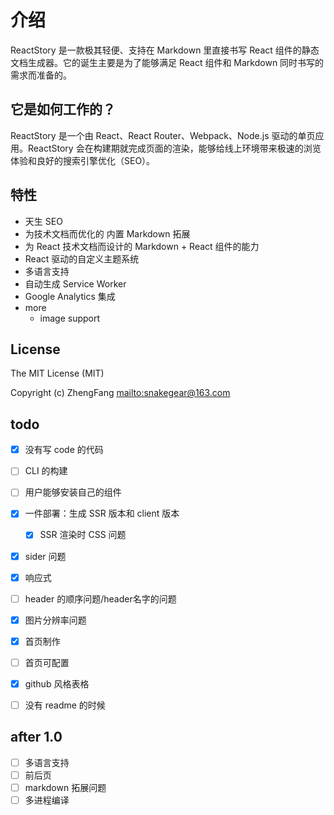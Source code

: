 # 介绍

ReactStory 是一款极其轻便、支持在 Markdown 里直接书写 React 组件的静态文档生成器。它的诞生主要是为了能够满足 React 组件和 Markdown 同时书写的需求而准备的。

## 它是如何工作的？

ReactStory 是一个由 React、React Router、Webpack、Node.js 驱动的单页应用。ReactStory 会在构建期就完成页面的渲染，能够给线上环境带来极速的浏览体验和良好的搜索引擎优化（SEO）。

## 特性

* 天生 SEO
* 为技术文档而优化的 内置 Markdown 拓展
* 为 React 技术文档而设计的 Markdown + React 组件的能力
* React 驱动的自定义主题系统
* 多语言支持
* 自动生成 Service Worker
* Google Analytics 集成
* more
  * image support

## License

The MIT License (MIT)

Copyright (c) ZhengFang <mailto:snakegear@163.com>

## todo

* [x] 没有写 code 的代码
* [ ] CLI 的构建
* [ ] 用户能够安装自己的组件
* [x] 一件部署：生成 SSR 版本和 client 版本
  * [x] SSR 渲染时 CSS 问题
* [x] sider 问题
* [x] 响应式
* [ ] header 的顺序问题/header名字的问题
* [x] 图片分辨率问题
* [x] 首页制作
* [ ] 首页可配置
* [x] github 风格表格
* [ ] 没有 readme 的时候




## after 1.0

* [ ] 多语言支持
* [ ] 前后页
* [ ] markdown 拓展问题
* [ ] 多进程编译
